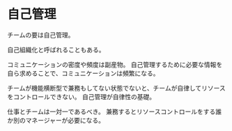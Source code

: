 # 自己管理

チームの要は自己管理。

自己組織化と呼ばれることもある。

コミュニケーションの密度や頻度は副産物。
自己管理するために必要な情報を自ら求めることで、コミュニケーションは頻繁になる。

チームが機能横断型で兼務もしてない状態でないと、チームが自律してリソースをコントロールできない。
自己管理が自律性の基礎。

仕事とチームは一対一であるべき。
兼務するとリソースコントロールをする誰か別のマネージャーが必要になる。

